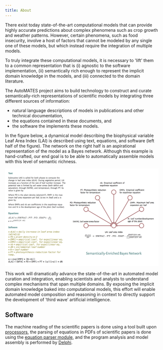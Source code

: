```yaml
---
title: About
---
```


There exist today state-of-the-art computational models that can provide highly
accurate predictions about complex phenomena such as crop growth and weather
patterns. However, certain phenomena, such as food insecurity, involve a host of
factors that cannot be modeled by any single one of these models, but which
instead require the integration of multiple models.

To truly integrate these computational models, it is necessary to 'lift' them to
a common representation that is (i) agnostic to the software implementation,
(ii) semantically rich enough to represent the implicit domain knowledge in the
models, and (iii) connected to the domain literature.


The AutoMATES project aims to build technology to construct and curate
semantically-rich representations of scientific models by integrating three
different sources of information:

- natural language descriptions of models in publications and other technical documentation,
- the equations contained in these documents, and
- the software the implements these models.


In the figure below, a dynamical model describing the biophysical variable Leaf
Area Index (LAI) is described using text, equations, and software (left half of
the figure). The network on the right half is an aspirational representation of
the model as a Bayes network. Although this example is hand-crafted, our end
goal is to be able to automatically assemble models with this level of semantic
richness.

![confluence_example](confluence_example.png)

This work will dramatically advance the state-of-the-art in automated model
curation and integration, enabling scientists and analysts to understand complex
mechanisms that span multiple domains. By exposing the implicit domain knowledge
baked into computational models, this effort will enable automated model
composition and reasoning in context to directly support the development of
‘third wave’ artificial intelligence.

## Software

The machine reading of the scientific papers is done using a tool built upon
[processors](https://github.com/clulab/processors), the parsing of equations in
PDFs of scientific papers is done using the
[equation parser module](equation_extraction/README/), and the program
analysis and model assembly is performed by
[Delphi](https://github.com/ml4ai/delphi).
